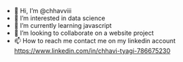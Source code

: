 - 👋 Hi, I’m @chhavviii
- 👀 I’m interested in data science
- 🌱 I’m currently learning javascript
- 💞️ I’m looking to collaborate on a website project
- 📫 How to reach me contact me on my linkedin account https://www.linkedin.com/in/chhavi-tyagi-786675230

<!---
chhavviii/chhavviii is a ✨ special ✨ repository because its `README.md` (this file) appears on your GitHub profile.
You can click the Preview link to take a look at your changes.
--->
